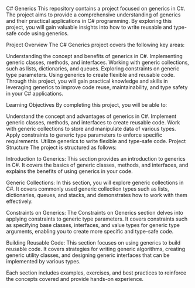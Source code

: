 C# Generics
This repository contains a project focused on generics in C#. The project aims to provide a comprehensive understanding of generics and their practical applications in C# programming. By exploring this project, you will gain valuable insights into how to write reusable and type-safe code using generics.

Project Overview
The C# Generics project covers the following key areas:

Understanding the concept and benefits of generics in C#.
Implementing generic classes, methods, and interfaces.
Working with generic collections, such as lists, dictionaries, and queues.
Exploring constraints on generic type parameters.
Using generics to create flexible and reusable code.
Through this project, you will gain practical knowledge and skills in leveraging generics to improve code reuse, maintainability, and type safety in your C# applications.

Learning Objectives
By completing this project, you will be able to:

Understand the concept and advantages of generics in C#.
Implement generic classes, methods, and interfaces to create reusable code.
Work with generic collections to store and manipulate data of various types.
Apply constraints to generic type parameters to enforce specific requirements.
Utilize generics to write flexible and type-safe code.
Project Structure
The project is structured as follows:

Introduction to Generics: This section provides an introduction to generics in C#. It covers the basics of generic classes, methods, and interfaces, and explains the benefits of using generics in your code.

Generic Collections: In this section, you will explore generic collections in C#. It covers commonly used generic collection types such as lists, dictionaries, queues, and stacks, and demonstrates how to work with them effectively.

Constraints on Generics: The Constraints on Generics section delves into applying constraints to generic type parameters. It covers constraints such as specifying base classes, interfaces, and value types for generic type arguments, enabling you to create more specific and type-safe code.

Building Reusable Code: This section focuses on using generics to build reusable code. It covers strategies for writing generic algorithms, creating generic utility classes, and designing generic interfaces that can be implemented by various types.

Each section includes examples, exercises, and best practices to reinforce the concepts covered and provide hands-on experience.
